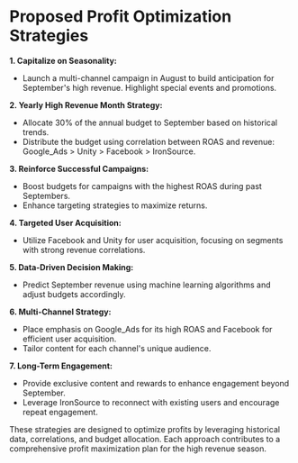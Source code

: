 # Proposed Profit Optimization Strategies

**1. Capitalize on Seasonality:**
   - Launch a multi-channel campaign in August to build anticipation for September's high revenue. Highlight special events and promotions.

**2. Yearly High Revenue Month Strategy:**
   - Allocate 30% of the annual budget to September based on historical trends.
   - Distribute the budget using correlation between ROAS and revenue: Google_Ads > Unity > Facebook > IronSource.

**3. Reinforce Successful Campaigns:**
   - Boost budgets for campaigns with the highest ROAS during past Septembers.
   - Enhance targeting strategies to maximize returns.

**4. Targeted User Acquisition:**
   - Utilize Facebook and Unity for user acquisition, focusing on segments with strong revenue correlations.

**5. Data-Driven Decision Making:**
   - Predict September revenue using machine learning algorithms and adjust budgets accordingly.

**6. Multi-Channel Strategy:**
   - Place emphasis on Google_Ads for its high ROAS and Facebook for efficient user acquisition.
   - Tailor content for each channel's unique audience.

**7. Long-Term Engagement:**
   - Provide exclusive content and rewards to enhance engagement beyond September.
   - Leverage IronSource to reconnect with existing users and encourage repeat engagement.

These strategies are designed to optimize profits by leveraging historical data, correlations, and budget allocation. Each approach contributes to a comprehensive profit maximization plan for the high revenue season.
